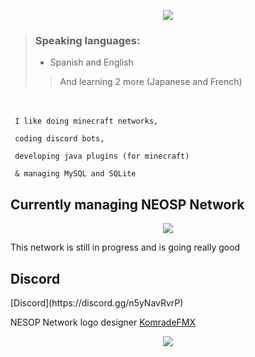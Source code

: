 <p align="center">
  <img src="https://cdn.discordapp.com/attachments/927690026614157342/1031914896725647420/NotLew_x.png">
</p>

> ### Speaking languages:
>    - Spanish and English
>
>> <p>  </p>
>> And learning 2 more (Japanese and French)
>> <p>  </p>
> <p>  </p>

ㅤ
<p><code> I like doing minecraft networks,</code></p>
<p><code> coding discord bots,</code></p> 
<p><code> developing java plugins (for minecraft)</code></p> 
<p><code> & managing MySQL and SQLite</code></p>

<p aling="center"> <h2>Currently managing NEOSP Network</h2> </p>
<p align="center">
  <img src="https://cdn.discordapp.com/attachments/927690026614157342/1031924597299347567/neosp.png">
</p>

This network is still in progress
and is going really good

## Discord
  <p align="centre>
    <img src="https://cdn.discordapp.com/attachments/927690026614157342/1031939426818994257/NotLewdDevelopment.png">
  </p>
[Discord](https://discord.gg/n5yNavRvrP)
  


NESOP Network logo designer [KomradeFMX](https://github.com/KomradeFMX)

  
<p align="center">
  <img src="https://cdn.discordapp.com/attachments/927690026614157342/1031918827409244270/bar.png">
</p>